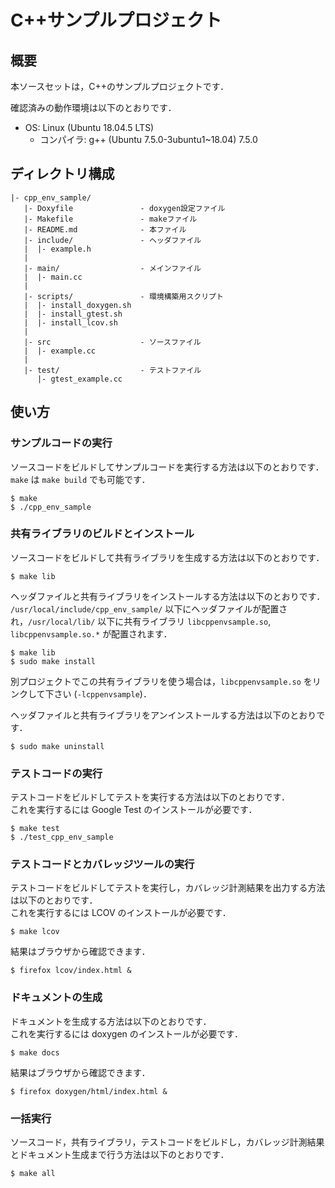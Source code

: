 # C++サンプルプロジェクト

## 概要

本ソースセットは，C++のサンプルプロジェクトです．

確認済みの動作環境は以下のとおりです．    
* OS: Linux (Ubuntu 18.04.5 LTS)
  * コンパイラ: g++ (Ubuntu 7.5.0-3ubuntu1~18.04) 7.5.0

## ディレクトリ構成

```
|- cpp_env_sample/
   |- Doxyfile               - doxygen設定ファイル
   |- Makefile               - makeファイル
   |- README.md              - 本ファイル
   |- include/               - ヘッダファイル
   |  |- example.h
   |
   |- main/                  - メインファイル
   |  |- main.cc
   |
   |- scripts/               - 環境構築用スクリプト
   |  |- install_doxygen.sh
   |  |- install_gtest.sh
   |  |- install_lcov.sh
   |
   |- src                    - ソースファイル
   |  |- example.cc
   |
   |- test/                  - テストファイル
      |- gtest_example.cc
```

## 使い方

### サンプルコードの実行

ソースコードをビルドしてサンプルコードを実行する方法は以下のとおりです．
`make` は `make build` でも可能です．

```
$ make
$ ./cpp_env_sample
```

### 共有ライブラリのビルドとインストール

ソースコードをビルドして共有ライブラリを生成する方法は以下のとおりです．

```
$ make lib
```

ヘッダファイルと共有ライブラリをインストールする方法は以下のとおりです．   
`/usr/local/include/cpp_env_sample/` 以下にヘッダファイルが配置され，`/usr/local/lib/` 以下に共有ライブラリ `libcppenvsample.so`, `libcppenvsample.so.*` が配置されます．

```
$ make lib
$ sudo make install
```

別プロジェクトでこの共有ライブラリを使う場合は，`libcppenvsample.so` をリンクして下さい (`-lcppenvsample`)．

ヘッダファイルと共有ライブラリをアンインストールする方法は以下のとおりです．

```
$ sudo make uninstall
```

### テストコードの実行

テストコードをビルドしてテストを実行する方法は以下のとおりです．    
これを実行するには Google Test のインストールが必要です．

```
$ make test
$ ./test_cpp_env_sample
```

### テストコードとカバレッジツールの実行

テストコードをビルドしてテストを実行し，カバレッジ計測結果を出力する方法は以下のとおりです．    
これを実行するには LCOV のインストールが必要です．

```
$ make lcov
```

結果はブラウザから確認できます．

```
$ firefox lcov/index.html &
```

### ドキュメントの生成

ドキュメントを生成する方法は以下のとおりです．    
これを実行するには doxygen のインストールが必要です．

```
$ make docs
```

結果はブラウザから確認できます．

```
$ firefox doxygen/html/index.html &
```

### 一括実行

ソースコード，共有ライブラリ，テストコードをビルドし，カバレッジ計測結果とドキュメント生成まで行う方法は以下のとおりです．

```
$ make all
```

